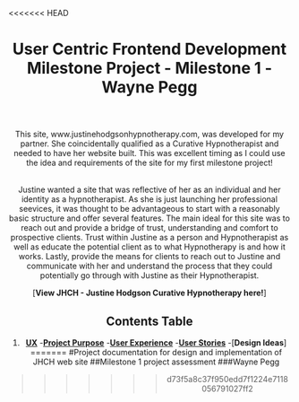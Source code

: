 <<<<<<< HEAD
<h1 align="center">
User Centric Frontend Development Milestone Project - Milestone 1 - Wayne Pegg
</h1>

<h1 align="center">
<img ...>
</h1>

<div align="center">
This site, www.justinehodgsonhypnotherapy.com, was developed for my partner. She coincidentally qualified as a Curative Hypnotherapist and needed to have her website built.
This was excellent timing as I could use the idea and requirements of the site for my first milestone project!<br><br>

Justine wanted a site that was reflective of her as an individual and her identity as a hypnotherapist. As she is just launching her professional seevices, it was thought to be 
advantageous to start with a reasonably basic structure and offer several features. The main ideal for this site was to reach out and provide a bridge of trust, understanding and 
comfort to prospective clients. Trust within Justine as a person and Hypnotherapist as well as educate the potential client as to what Hypnotherapy is and how it works. Lastly, provide
the means for clients to reach out to Justine and communicate with her and understand the process that they could potentially go through with Justine as their Hypnotherapist.

[**View JHCH - Justine Hodgson Curative Hypnotherapy here!**]

## Contents Table

1. [**UX**](#ux)
   -[**Project Purpose**](#project-purpose)
   -[**User Experience**](#user-experience)
   -[**User Stories**](#user-stories)
   -[**Design Ideas**]
=======
#Project documentation for design and implementation of JHCH web site
##Milestone 1 project assessment
###Wayne Pegg
>>>>>>> d73f5a8c37f950edd7f1224e7118056791027ff2
